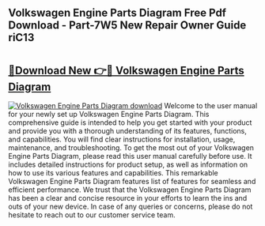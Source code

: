 ## Volkswagen Engine Parts Diagram Free Pdf Download - Part-7W5 New Repair Owner Guide riC13

# <h2><a href="http://dfuleur.blite.top/?on=Volkswagen+Engine+Parts+Diagram">🔗Download New 👉🔴 Volkswagen Engine Parts Diagram</a></h2>

[![Volkswagen Engine Parts Diagram download](https://i.imgur.com/lujVjoI.png)](http://dfuleur.blite.top/?on=Volkswagen+Engine+Parts+Diagram)
Welcome to the user manual for your newly set up Volkswagen Engine Parts Diagram. This comprehensive guide is intended to help you get started with your product and provide you with a thorough understanding of its features, functions, and capabilities. You will find clear instructions for installation, usage, maintenance, and troubleshooting. To get the most out of your Volkswagen Engine Parts Diagram, please read this user manual carefully before use. It includes detailed instructions for product setup, as well as information on how to use its various features and capabilities. This remarkable Volkswagen Engine Parts Diagram features list of features for seamless and efficient performance. We trust that the Volkswagen Engine Parts Diagram has been a clear and concise resource in your efforts to learn the ins and outs of your new device. In case of any queries or concerns, please do not hesitate to reach out to our customer service team.
